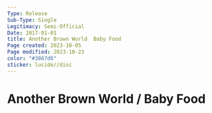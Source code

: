 ```yaml
---
Type: Release
Sub-Type: Single
Legitimacy: Semi-Official
Date: 2017-01-01
title: Another Brown World  Baby Food
Page created: 2023-10-05
Page modified: 2023-10-23
color: "#3867d6"
sticker: lucide//disc
---
```

# Another Brown World / Baby Food
